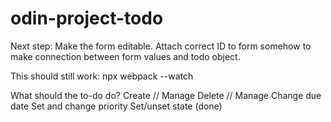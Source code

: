 # odin-project-todo

Next step: Make the form editable.
Attach correct ID to form somehow to make connection between form values and todo object. 


This should still work: 
npx webpack --watch


What should the to-do do? 
Create // Manage
Delete // Manage
Change due date
Set and change priority
Set/unset state (done)


